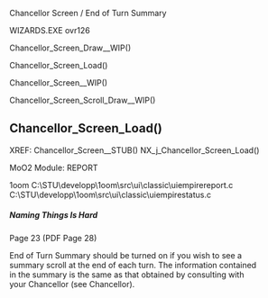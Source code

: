 
Chancellor Screen / End of Turn Summary



WIZARDS.EXE
ovr126



Chancellor_Screen_Draw__WIP()

Chancellor_Screen_Load()

Chancellor_Screen__WIP()

Chancellor_Screen_Scroll_Draw__WIP()


## Chancellor_Screen_Load()

XREF:
    Chancellor_Screen__STUB()
    NX_j_Chancellor_Screen_Load()



MoO2
Module: REPORT

1oom
C:\STU\developp\1oom\src\ui\classic\uiempirereport.c
C:\STU\developp\1oom\src\ui\classic\uiempirestatus.c



##### Naming Things Is Hard



Page 23  (PDF Page 28)  

End of Turn Summary should be turned on if you wish to see a  
    summary scroll at the end of each turn. The information contained  
    in the summary is the same as that obtained by consulting with  
    your Chancellor (see Chancellor).  